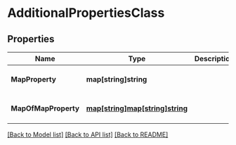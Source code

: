 # AdditionalPropertiesClass

## Properties
Name | Type | Description | Notes
------------ | ------------- | ------------- | -------------
**MapProperty** | **map[string]string** |  | [optional] [default to null]
**MapOfMapProperty** | [**map[string]map[string]string**](map.md) |  | [optional] [default to null]

[[Back to Model list]](../README.md#documentation-for-models) [[Back to API list]](../README.md#documentation-for-api-endpoints) [[Back to README]](../README.md)


